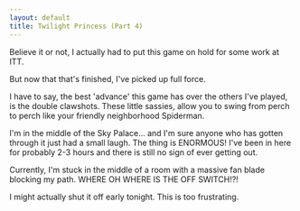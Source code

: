 ```yaml
---
layout: default
title: Twilight Princess (Part 4)
---
```


Believe it or not, I actually had to put this game on hold for some work at
ITT.

But now that that's finished, I've picked up full force.

I have to say, the best 'advance' this game has over the others I've played,
is the double clawshots. These little sassies, allow you to swing from perch
to perch like your friendly neighborhood Spiderman.

I'm in the middle of the Sky Palace... and I'm sure anyone who has gotten
through it just had a small laugh. The thing is ENORMOUS! I've been in here
for probably 2-3 hours and there is still no sign of ever getting out.

Currently, I'm stuck in the middle of a room with a massive fan blade blocking
my path. WHERE OH WHERE IS THE OFF SWITCH!?!

I might actually shut it off early tonight. This is too frustrating.
